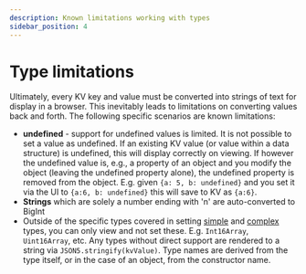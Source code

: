 ```yaml
---
description: Known limitations working with types
sidebar_position: 4
---
```


# Type limitations

Ultimately, every KV key and value must be converted into strings of text for
display in a browser. This inevitably leads to limitations on converting values
back and forth. The following specific scenarios are known limitations:

- **undefined** - support for undefined values is limited. It is not possible to
  set a value as undefined. If an existing KV value (or value within a data
  structure) is undefined, this will display correctly on viewing. If however
  the undefined value is, e.g., a property of an object and you modify the
  object (leaving the undefined property alone), the undefined property is
  removed from the object. E.g. given `{a: 5, b: undefined}` and you set it via
  the UI to `{a:6, b: undefined}` this will save to KV as `{a:6}`.
- **Strings** which are solely a number ending with 'n' are auto-converted to
  BigInt
- Outside of the specific types covered in setting
  [simple](./setting-simple-types.md) and [complex](./setting-complex-types.md)
  types, you can only view and not set these. E.g. `Int16Array`, `Uint16Array`,
  etc. Any types without direct support are rendered to a string via
  `JSON5.stringify(kvValue)`. Type names are derived from the type itself, or in
  the case of an object, from the constructor name.
